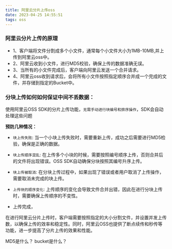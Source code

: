 ```yaml
---
title: 阿里云分片上传oss
date: 2023-04-25 14:55:51
tags: oss
---
```



<meta name="referrer" content="no-referrer"/>

### 阿里云分片上传的原理

* 1、客户端将文件分割成多个小文件，通常每个小文件大小为1MB-10MB,并上传到阿里云oss中。
* 2、阿里云收到小文件，进行MD5校验，确保上传的数据准确无误。
* 3、当所有的小文件完成后，客户端向阿里云发送一个合并请求。
* 4、阿里云oss收到请求后，会将所有小文件按照指定顺序合并成一个完成的文件，并存储到指定的Bucket中。

### 分块上传如何如何保证中间不丢数据：


使用阿里云OSS SDK的分片上传功能，`无需手动进行块编号和排序操作`，SDK会自动处理这些问题

**预防几种情况：**

* `块上传失败`: 当一个小块上传失败时，需要重新上传，成功之后需要进行MD5检验，确保是正确的数据。
* `块上传顺序混乱`: 在上传多个小块的时候，需要按照编号顺序上传，否则合并后的文件将出现错误。OSS SDK自动确保分块按照其编号升序上传。
* `块上传被取消`: 在分块上传过程中，如果出现了错误或者用户取消了上传操作，需要取消未完成的块上传。
* `上传块的顺序变化`:  上传顺序的变化会导致文件合并出错，因此在进行分块上传时，需要确保上传顺序的不变性。

* 上传完成，

在进行阿里云分片上传时，客户端需要按照指定的大小分割文件，并设置并发上传数，以确保上传的效率和稳定性。同时，阿里云OSS也提供了断点续传和秒传等功能，进一步提高了分片上传的效果和性能。

MD5是什么？
bucket是什么？



